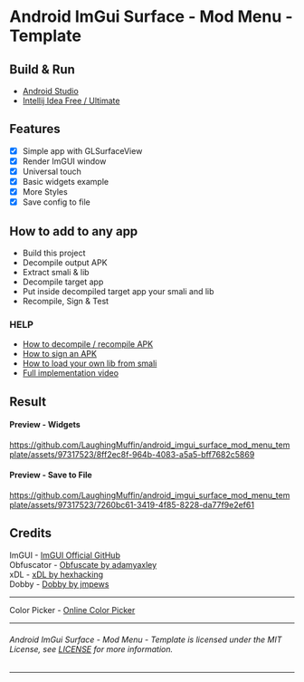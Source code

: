 # Android ImGui Surface - Mod Menu - Template

## Build & Run
- [Android Studio](https://developer.android.com/studio)
- [Intellij Idea Free / Ultimate](https://www.jetbrains.com/idea/)

## Features
- [x] Simple app with GLSurfaceView
- [x] Render ImGUI window
- [x] Universal touch
- [x] Basic widgets example
- [x] More Styles
- [x] Save config to file

## How to add to any app
- Build this project
- Decompile output APK
- Extract smali & lib
- Decompile target app
- Put inside decompiled target app your smali and lib
- Recompile, Sign & Test

### HELP
- [How to decompile / recompile APK](https://youtu.be/xWU5Tk3MizY)
- [How to sign an APK](https://youtu.be/GwkQelv3cGk)
- [How to load your own lib from smali](https://youtu.be/JKwPPwnVehw)
- [Full implementation video](https://www.youtube.com/watch?v=uT_DFRfullc)

## Result

[//]: # (![]&#40;http://i.imgur.com/hd3nxBg.gif&#41;)
[//]: # (https://github.com/LaughingMuffin/android_imgui_surface_mod_menu_template/assets/97317523/df9081f2-974b-4489-8755-0c3ddd1317aa)
#### Preview - Widgets
https://github.com/LaughingMuffin/android_imgui_surface_mod_menu_template/assets/97317523/8ff2ec8f-964b-4083-a5a5-bff7682c5869

#### Preview - Save to File
https://github.com/LaughingMuffin/android_imgui_surface_mod_menu_template/assets/97317523/7260bc61-3419-4f85-8228-da77f9e2ef61

## Credits

ImGUI - [ImGUI Official GitHub](https://github.com/ocornut/imgui)<br>
Obfuscator - [Obfuscate by adamyaxley](https://github.com/adamyaxley)<br>
xDL - [xDL by hexhacking](https://github.com/hexhacking/xDL)<br>
Dobby - [Dobby by jmpews](https://github.com/jmpews/Dobby)<br>
___
Color Picker - [Online Color Picker](https://rgbcolorpicker.com/0-1)<br>
___
###### Android ImGui Surface - Mod Menu - Template is licensed under the MIT License, see [LICENSE](license.txt) for more information.
___
